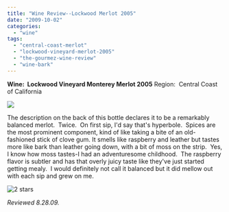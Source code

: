 ```yaml
---
title: "Wine Review--Lockwood Merlot 2005"
date: "2009-10-02"
categories:
  - "wine"
tags:
  - "central-coast-merlot"
  - "lockwood-vineyard-merlot-2005"
  - "the-gourmez-wine-review"
  - "wine-bark"
---
```


**Wine:  Lockwood Vineyard Monterey Merlot 2005** Region:  Central Coast of California

![](http://www.rebeccagomezfarrell.com/gourmez/photos/lockwoodmerlot.jpg)

The description on the back of this bottle declares it to be a remarkably balanced merlot.  Twice.  On first sip, I'd say that's hyperbole.  Spices are the most prominent component, kind of like taking a bite of an old-fashioned stick of clove gum. It smells like raspberry and leather but tastes more like bark than leather going down, with a bit of moss on the strip.  Yes, I know how moss tastes-I had an adventuresome childhood.  The raspberry flavor is subtler and has that overly juicy taste like they've just started getting mealy.  I would definitely not call it balanced but it did mellow out with each sip and grew on me.




<div class="caption">

![2 stars](http://www.rebeccagomezfarrell.com/wp-content/uploads/2009/02/rating_chicken11.gif "rating_chicken11")</div>


_Reviewed 8.28.09._
